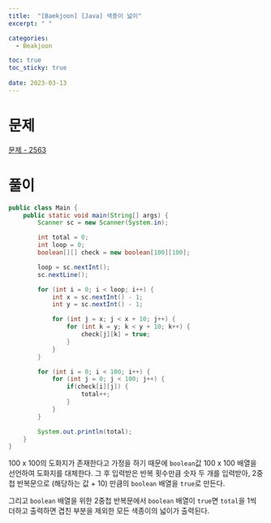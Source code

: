 ```yaml
---
title:  "[Baekjoon] [Java] 색종이 넓이"
excerpt: " "

categories:
  - Beakjoon

toc: true
toc_sticky: true
 
date: 2023-03-13
---
```


# 문제

[문제 - 2563](https://www.acmicpc.net/problem/2563)

# 풀이

```java
public class Main {
    public static void main(String[] args) {
        Scanner sc = new Scanner(System.in);

        int total = 0;
        int loop = 0;
        boolean[][] check = new boolean[100][100];

        loop = sc.nextInt();
        sc.nextLine();

        for (int i = 0; i < loop; i++) {
            int x = sc.nextInt() - 1;
            int y = sc.nextInt() - 1;

            for (int j = x; j < x + 10; j++) {
                for (int k = y; k < y + 10; k++) {
                    check[j][k] = true;
                }
            }
        }

        for (int i = 0; i < 100; i++) {
            for (int j = 0; j < 100; j++) {
                if(check[i][j]) {
                    total++;
                }
            }
        }

        System.out.println(total);
    }
}
```

100 x 100의 도화지가 존재한다고 가정을 하기 때문에 `boolean`값 100 x 100 배열을 선언하여 도화지를 대체한다. 그 후 입력받은 반복 횟수만큼 숫자 두 개를 입력받아, 2중첩 반복문으로 (해당하는 값 + 10) 만큼의 `boolean` 배열을 `true`로 만든다.

그리고 `boolean` 배열을 위한 2중첩 반복문에서 `boolean` 배열이 `true`면 `total`을 1씩 더하고 출력하면 겹친 부분을 제외한 모든 색종이의 넓이가 출력된다.